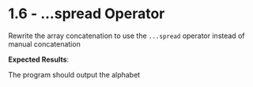 # 1.6 - ...spread Operator

Rewrite the array concatenation to use the `...spread` operator instead of
manual concatenation

**Expected Results**:

The program should output the alphabet

